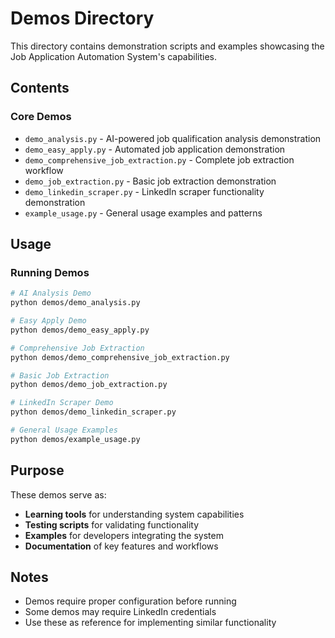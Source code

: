 # Demos Directory

This directory contains demonstration scripts and examples showcasing the Job Application Automation System's capabilities.

## Contents

### **Core Demos**
- `demo_analysis.py` - AI-powered job qualification analysis demonstration
- `demo_easy_apply.py` - Automated job application demonstration
- `demo_comprehensive_job_extraction.py` - Complete job extraction workflow
- `demo_job_extraction.py` - Basic job extraction demonstration
- `demo_linkedin_scraper.py` - LinkedIn scraper functionality demonstration
- `example_usage.py` - General usage examples and patterns

## Usage

### Running Demos
```bash
# AI Analysis Demo
python demos/demo_analysis.py

# Easy Apply Demo
python demos/demo_easy_apply.py

# Comprehensive Job Extraction
python demos/demo_comprehensive_job_extraction.py

# Basic Job Extraction
python demos/demo_job_extraction.py

# LinkedIn Scraper Demo
python demos/demo_linkedin_scraper.py

# General Usage Examples
python demos/example_usage.py
```

## Purpose

These demos serve as:
- **Learning tools** for understanding system capabilities
- **Testing scripts** for validating functionality
- **Examples** for developers integrating the system
- **Documentation** of key features and workflows

## Notes

- Demos require proper configuration before running
- Some demos may require LinkedIn credentials
- Use these as reference for implementing similar functionality 
